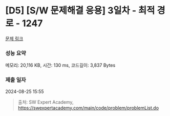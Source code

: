 # [D5] [S/W 문제해결 응용] 3일차 - 최적 경로 - 1247 

[문제 링크](https://swexpertacademy.com/main/code/problem/problemDetail.do?contestProbId=AV15OZ4qAPICFAYD) 

### 성능 요약

메모리: 20,116 KB, 시간: 130 ms, 코드길이: 3,837 Bytes

### 제출 일자

2024-08-25 15:55



> 출처: SW Expert Academy, https://swexpertacademy.com/main/code/problem/problemList.do